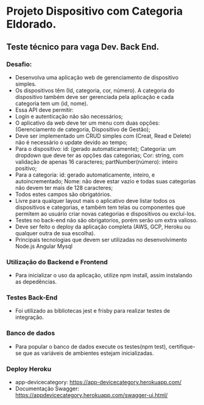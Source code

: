 # Projeto Dispositivo com Categoria Eldorado.

## Teste técnico para vaga Dev. Back End.

### Desafio:

* Desenvolva uma aplicação web de gerenciamento de dispositivo simples.
* Os dispositivos têm (Id, categoria, cor, número). A categoria do dispositivo também deve ser gerenciada pela aplicação e cada categoria tem um (id, nome).
* Essa API deve permitir:
* Login e autenticação não são necessários;
* O aplicativo da web deve ter um menu com duas opções: (Gerenciamento de categoria, Dispositivo de Gestão);
* Deve ser implementado um CRUD simples com (Creat, Read e Delete) não é necessário o update devido ao tempo;
* Para o dispositivo:
	id: (gerado automaticamente);
	Categoria: um dropdown que deve ter as opções das categorias;
	Cor: string, com validação de apenas 16 caracteres;
	partNumber(número): inteiro positivo;
* Para a categoria:
	id: gerado automaticamente, inteiro, e autoincrementado;
	Nome: não deve estar vazio e todas suas categorias não devem ter mais de 128 caracteres;
* Todos estes campos são obrigatórios.
* Livre para qualquer layout mais o aplicativo deve listar todos os dispositivos e categorias, e também tem telas ou componentes que permitem ao usuário criar novas categorias e dispositivos ou excluí-los.
* Testes no back-end não são obrigatorios, porém serão um extra valioso.
* Deve ser feito o deploy da aplicação completa (AWS, GCP, Heroku ou qualquer outra de sua escolha).
* Principais tecnologias que devem ser utilizadas no desenvolvimento
	Node.js
	Angular
	Mysql

### Utilização do Backend e Frontend
* Para inicializar o uso da aplicação, utilize npm install, assim instalando as depedências.

### Testes Back-End
* Foi utilizado as bibliotecas jest e frisby para realizar testes de integração.

### Banco de dados
* Para popular o banco de dados execute os testes(npm test), certifique-se que as variáveis de ambientes estejam inicializadas.

### Deploy Heroku
* app-devicecategory: https://app-devicecategory.herokuapp.com/
* Documentação Swagger: https://appdevicecategory.herokuapp.com/swagger-ui.html/

